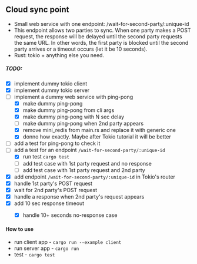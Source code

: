 ## Cloud sync point

- Small web service with one endpoint: /wait-for-second-party/:unique-id
- This endpoint allows two parties to sync. When one party makes a POST request, the response will be delayed until the second party requests the same URL. In other words, the first party is blocked until the second party arrives or a timeout occurs (let it be 10 seconds).
- Rust: tokio + anything else you need.

##### TODO:
- [x] implement dummy tokio client
- [x] implement dummy tokio server
- [ ] implement a dummy web service with ping-pong
    - [x] make dummy ping-pong
    - [x] make dummy ping-pong from cli args
    - [x] make dummy ping-pong with N sec delay
    - [ ] make dummy ping-pong when 2nd party appears
    - [x] remove mini_redis from main.rs and replace it with generic one
    - [x] donno how exactly. Maybe after Tokio tutorial it will be better
- [ ] add a test for ping-pong to check it
- [ ] add a test for an endpoint `/wait-for-second-party/:unique-id`
    - [x] run test `cargo test`
    - [ ] add test case with 1st party request and no response
    - [ ] add test case with 1st party request and 2nd party 
- [x] add endpoint `/wait-for-second-party/:unique-id` in Tokio's router
- [x] handle 1st party's POST request
- [x] wait for 2nd party's POST request
- [x] handle a response when 2nd party's request appears
- [x] add 10 sec response timeout
    - [x] handle 10+ seconds no-response case


#### How to use
- run client app - `cargo run --example client`
- run server app - `cargo run`
- test - `cargo test`
